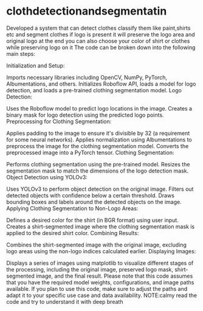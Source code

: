 # clothdetectionandsegmentatin
Developed a system that can detect clothes classify them like paint,shirts etc and segment clothes if logo is present it will preserve the logo area and original logo at the end you can also choose your color of shirt or clothes while preserving logo on it
The code can be broken down into the following main steps:

Initialization and Setup:

Imports necessary libraries including OpenCV, NumPy, PyTorch, Albumentations, and others.
Initializes Roboflow API, loads a model for logo detection, and loads a pre-trained clothing segmentation model.
Logo Detection:

Uses the Roboflow model to predict logo locations in the image.
Creates a binary mask for logo detection using the predicted logo points.
Preprocessing for Clothing Segmentation:

Applies padding to the image to ensure it's divisible by 32 (a requirement for some neural networks).
Applies normalization using Albumentations to preprocess the image for the clothing segmentation model.
Converts the preprocessed image into a PyTorch tensor.
Clothing Segmentation:

Performs clothing segmentation using the pre-trained model.
Resizes the segmentation mask to match the dimensions of the logo detection mask.
Object Detection using YOLOv3:

Uses YOLOv3 to perform object detection on the original image.
Filters out detected objects with confidence below a certain threshold.
Draws bounding boxes and labels around the detected objects on the image.
Applying Clothing Segmentation to Non-Logo Areas:

Defines a desired color for the shirt (in BGR format) using user input.
Creates a shirt-segmented image where the clothing segmentation mask is applied to the desired shirt color.
Combining Results:

Combines the shirt-segmented image with the original image, excluding logo areas using the non-logo indices calculated earlier.
Displaying Images:

Displays a series of images using matplotlib to visualize different stages of the processing, including the original image, preserved logo mask, shirt-segmented image, and the final result.
Please note that this code assumes that you have the required model weights, configurations, 
and image paths available. 
If you plan to use this code, make sure to adjust the paths and adapt it to your specific use case and data availability.
NOTE:calmy read the code and try to understand it with deep breath




